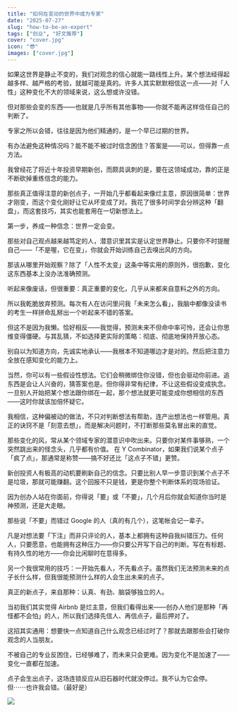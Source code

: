 ```yaml
---
title: "如何在变动的世界中成为专家"
date: "2025-07-27"
slug: "how-to-be-an-expert"
tags: ["创业", "好文推荐"]
cover: "cover.jpg"
icon: "😎"
images: ["cover.jpg"]
---
```

如果这世界是静止不变的，我们对观念的信心就能一路线性上升。某个想法经得起越多样、越严格的考验，就越可能是真的。许多人其实默默相信这一点——对「人性」这种变化不大的领域来说，这么想或许没错。



但对那些会变的东西——也就是几乎所有其他事物——你就不能再这样信任自己的判断了。



专家之所以会错，往往是因为他们精通的，是一个早已过期的世界。



有办法避免这种情况吗？能不能不被过时信念困住？答案是——可以，但得靠一点方法。



我曾经花了将近十年投资早期新创，而颇具讽刺的是，要在这领域成功，靠的正是不断砍掉重练信念的能力。



那些真正值得注意的新创点子，一开始几乎都看起来像烂主意，原因很简单：世界才刚变，而这个变化刚好让它从坏变成了对。我花了很多时间学会分辨这种「翻盘」，而这套技巧，其实也能套用在一切新想法上。



第一步，养成一种信念：世界一定会变。



那些对自己观点越来越笃定的人，潜意识里其实是认定世界静止。只要你不时提醒自己——「不是喔，它在变」，你就会开始训练自己去嗅出风的方向。



那该从哪里开始观察？除了「人性不太变」这条中等实用的原则外，很抱歉，变化这东西基本上没办法准确预测。



听起来像废话，但很重要：真正重要的变化，几乎从来都来自意料之外的方向。



所以我乾脆放弃预测。每次有人在访问里问我「未来怎么看」，我脑中都像没读书的考生一样拼命乱掰出一个听起来不错的答案。



但这不是因为我懒。恰好相反——我觉得，预测未来不但命中率可怜，还会让你思维变得僵硬。与其乱猜，不如选择更实际的策略：彻底、彻底地保持开放心态。



别自以为知道方向，先诚实地承认——我根本不知道哪边才是对的。然后把注意力全放在感知变化的能力上。



当然，你可以有一些假设性想法。它们会稍微绑住你没错，但也会驱动你前进。追东西是会让人兴奋的，猜答案也是。但你得非常有纪律，不让这些假设变成执念。
一旦别人开始把某个想法跟你绑在一起，那个想法就更可能变成你想相信的东西——这时你就该加倍怀疑它。



我相信，这种偏被动的做法，不只对判断想法有帮助，连产出想法也一样管用。真正的诀窍不是「刻意去想」，而是解决问题时，不打断那些莫名冒出来的直觉。



那些变化的风，常从某个领域专家的潜意识中吹出来。只要你对某件事够熟，一个突然跳出来的怪念头，几乎都有价值。
在 Y Combinator，如果我们说某个点子「疯了点」，那通常是称赞——搞不好还比「这点子不错」更赞。



新创投资人有极高的动机要刷新自己的信念。只要比别人早一步意识到某个点子不是垃圾，那就可能赚翻。这个回报不只是钱，更是你整个判断体系的现场验证。



因为创办人站在你面前，你得说「要」或「不要」，几个月后你就会知道你当时是神预测，还是大走眼。



那些说「不要」而错过 Google 的人（真的有几个），这笔帐会记一辈子。



凡是对想法要「下注」而非只评论的人，基本上都拥有这种自我纠错压力。任何人，只要愿意，也能拥有这种压力——你只要公开写下自己的判断。写在有标题、有持久性的地方——你会比闲聊时在意得多。



另一个我很常用的技巧：一开始先看人，不先看点子。虽然我们无法预测未来的点子长什么样，但我很能预测什么样的人会生出未来的点子。



真正的新点子，来自那种：认真、有劲、脑袋够独立的人。



当初我们其实觉得 Airbnb 是烂主意，但我们看得出来——创办人他们是那种「再怪都不会怕」的人，所以我们选择先信人、再信点子，最后押对了。



这招其实通用：想要快一点知道自己什么观念已经过时了？那就去跟那些会打破你观念的人当朋友。



不被自己的专业反困住，已经够难了，而未来只会更难。因为变化不是加速了——变化一直都在加速。



点子会生出点子，这场连锁反应从旧石器时代就没停过。我不认为它会停。
但⋯⋯也许我会错。（最好是）




![](https://prod-files-secure.s3.us-west-2.amazonaws.com/112d0858-5090-4d34-a606-b75eb8d65fd2/46476355-9cf3-4e99-9b7a-3531bc426380/1000202064.png?X-Amz-Algorithm=AWS4-HMAC-SHA256&X-Amz-Content-Sha256=UNSIGNED-PAYLOAD&X-Amz-Credential=ASIAZI2LB4667BPDM5KB%2F20250826%2Fus-west-2%2Fs3%2Faws4_request&X-Amz-Date=20250826T122813Z&X-Amz-Expires=3600&X-Amz-Security-Token=IQoJb3JpZ2luX2VjEBsaCXVzLXdlc3QtMiJIMEYCIQC3g6Xl1BYI6aPR8At4uMlgE1sR%2BY4ctrzW6UWyFG01cAIhAPAuV0OX09ErgfUOL8HpRY4uW%2F1r4D85XeXqyxf5pMYdKv8DCHQQABoMNjM3NDIzMTgzODA1IgzbJdJ2X6MhTYns3Fcq3AMZNAe5skvyw%2F5ztpMovp8lq5EeeuGGZPfxj4bM2SrAXbHieYO2o4VRxhlCbHSChYGtROSW%2FlxxxEIhvyvyFlecOHzWyKbCls3sHYqFjN0bfuxvE2ZzDj2VoZUS4S9PDmWty2GkDtYW4nKusv9OfKfcTRxmGZdUawH%2FsuS8tXGyopLM%2BGB82HWtk9o9dq7xWgf5MAW5ifRN9LW0uu9l%2F1OK%2Bu68ov%2BBP8ejSJiFLm1se%2Ff3mL%2B3gvXjb9affIhHs%2B6oHoY7chsstxNRzpBb%2F2kPRcfyRgjcV70ttGYtCx%2Fh3PPWm8KwLtd%2FvU40PVrAgbKrKpi3uqMuX2rXyczDAhyaYfuzSUamCEiviNSmDR9%2BK%2BP5PnUeSMyu%2Fw3ud%2FHEw9u2SdRgHKuH8heCYdU%2Bi5n%2B5BEfXMQN5mLKxLm6BQiu7Mm%2BgQ63UmLN3OyMy6XIXnoqXpZPqwz6CjTHOoheS2R7MHXAOJzfF%2BKso%2Fi5%2Bx9qfXr3XJQQadKsuTZx0Zy6hIGrGrotMwZ%2B3dHolTxpZzv0of%2Btoo%2BSsq1C4RtrEU6e3Fs%2BU01RaDVFHYjT%2FEOczA8ASiPnnTxe%2B5QkiGkJEIeOT%2Fa7lT1GS%2F91YKwGATbSMbcUhT32FexNlhyoHTCSqbbFBjqkAYE79DsDskCv0%2BXWUiMefjEUgcaX4j%2B5IVALGTHuenYICZFXu1rjAMe8Qf%2FsgZOZRoh1ahHnTYZ9MGWgH04IJ1%2FAOzQmv6fsy1kuimE0BcvFBtiQ1%2FyX3Q1HmGGBk%2BybJZkybrDFtOkPnPl09KGH5MRWtvOkbBBRkXmJ%2BOXCJRTJb3Xn%2FVlhlUf5MDrwDDgqeZ4LeOIjCZYcnKrTnRzFT4BbLii1&X-Amz-Signature=b100f14b9a540e9f88b8cedc0f618db8224fbdba132cd4dc63d02789e9a53fb1&X-Amz-SignedHeaders=host&x-amz-checksum-mode=ENABLED&x-id=GetObject)

